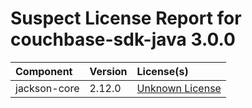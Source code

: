 
Suspect License Report for couchbase-sdk-java 3.0.0
===================================================

|Component|Version|License(s)|
| :--- | :--- | :--- |
|jackson-core|2.12.0|[Unknown License](../../license-data/00000000-0010-0000-0000-000000000000.txt)|

